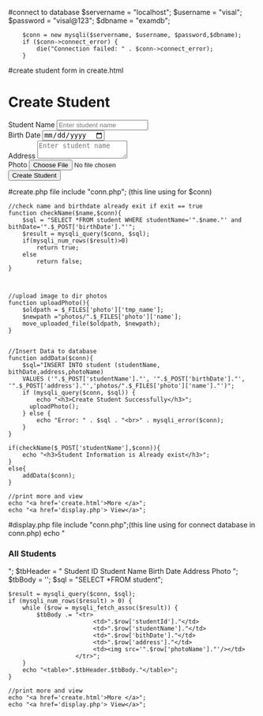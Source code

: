 #connect to database 
        $servername = "localhost";
        $username = "visal";
        $password = "visal@123";
        $dbname = "examdb";
        
        $conn = new mysqli($servername, $username, $password,$dbname);
        if ($conn->connect_error) {
            die("Connection failed: " . $conn->connect_error);
        }
#create student form in create.html
        <body>
        <h1>Create Student</h1>
            <form action="create.php" method="post" enctype="multipart/form-data">
                <div>
                    <label for="studentName">Student Name</label>
                    <input type="text" placeholder="Enter student name" id="studentName" name="studentName" required>
                </div>
                <div>
                    <label for="birthDate">Birth Date</label>
                    <input type="date"  id="birthDate" name="birthDate" required>
                </div>
                <div>
                    <label for="address">Address</label>
                <textarea  placeholder="Enter student name" id="address" name="address" required></textarea>
                </div>
                <div>
                    <label for="photo">Photo</label>
                    <input type="file"  id="photo" name="photo" required>
                </div>
                <button type="submit">Create Student</button>
            </form>
        </body>
#create.php file
    include "conn.php"; (this line using for $conn)
    
    //check name and birthdate already exit if exit == true
    function checkName($name,$conn){
        $sql = "SELECT *FROM student WHERE studentName='".$name."' and bithDate='".$_POST['birthDate']."'";
        $result = mysqli_query($conn, $sql);
        if(mysqli_num_rows($result)>0)
            return true;
        else
            return false;
    }
    
    
    
    //upload image to dir photos
    function uploadPhoto(){
        $oldpath = $_FILES['photo']['tmp_name'];
        $newpath ="photos/".$_FILES['photo']['name'];
        move_uploaded_file($oldpath, $newpath);
    }
    
    
    //Insert Data to database
    function addData($conn){
        $sql="INSERT INTO student (studentName, bithDate,address,photoName)
        VALUES ('".$_POST['studentName']."', '".$_POST['birthDate']."', '".$_POST['address']."','photos/".$_FILES['photo']['name']."')";
        if (mysqli_query($conn, $sql)) {
            echo "<h3>Create Student Successfully</h3>";
          uploadPhoto();
        } else {
            echo "Error: " . $sql . "<br>" . mysqli_error($conn);
        }
    }

    if(checkName($_POST['studentName'],$conn)){
        echo "<h3>Student Information is Already exist</h3>";
    }
    else{
        addData($conn);
    }
    
    //print more and view
    echo "<a href='create.html'>More </a>";
    echo "<a href='display.php'> View</a>";
    
#display.php file
    include "conn.php";(this line using for connect database in conn.php)
    echo "<h3>All Students</h3>";
    $tbHeader = "<tr>
                    <th>Student ID</th>
                    <th>Student Name</th>
                    <th>Birth Date</th>
                    <th>Address</th>
                    <th>Photo</th>
                </tr>";
    $tbBody = '';
    $sql = "SELECT *FROM student";
    
    $result = mysqli_query($conn, $sql);
    if (mysqli_num_rows($result) > 0) {
        while ($row = mysqli_fetch_assoc($result)) {
            $tbBody .= "<tr>
                            <td>".$row['studentId']."</td>
                            <td>".$row['studentName']."</td>
                            <td>".$row['bithDate']."</td>
                            <td>".$row['address']."</td>
                            <td><img src='".$row['photoName']."'/></td>
                       </tr>";
        }
        echo "<table>".$tbHeader.$tbBody."</table>";
    }
    
    //print more and view
    echo "<a href='create.html'>More </a>";
    echo "<a href='display.php'> View</a>";
